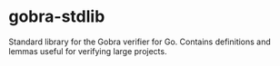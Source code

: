 # gobra-stdlib
Standard library for the Gobra verifier for Go. Contains definitions and lemmas useful for verifying large projects.
